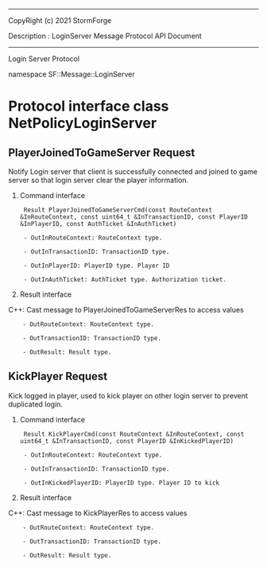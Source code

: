 ﻿***
 
 CopyRight (c) 2021 StormForge
 
 Description : LoginServer Message Protocol API Document

***



Login Server Protocol

namespace SF::Message::LoginServer


# Protocol interface class NetPolicyLoginServer
## PlayerJoinedToGameServer Request
Notify Login server that client is successfully connected and joined to game server so that login server clear the player information.

1. Command interface

        Result PlayerJoinedToGameServerCmd(const RouteContext &InRouteContext, const uint64_t &InTransactionID, const PlayerID &InPlayerID, const AuthTicket &InAuthTicket)

		- OutInRouteContext: RouteContext type. 

		- OutInTransactionID: TransactionID type. 

		- OutInPlayerID: PlayerID type. Player ID

		- OutInAuthTicket: AuthTicket type. Authorization ticket.

2. Result interface

C++: Cast message to PlayerJoinedToGameServerRes to access values


		- OutRouteContext: RouteContext type. 

		- OutTransactionID: TransactionID type. 

		- OutResult: Result type. 


## KickPlayer Request
Kick logged in player, used to kick player on other login server to prevent duplicated login.

1. Command interface

        Result KickPlayerCmd(const RouteContext &InRouteContext, const uint64_t &InTransactionID, const PlayerID &InKickedPlayerID)

		- OutInRouteContext: RouteContext type. 

		- OutInTransactionID: TransactionID type. 

		- OutInKickedPlayerID: PlayerID type. Player ID to kick

2. Result interface

C++: Cast message to KickPlayerRes to access values


		- OutRouteContext: RouteContext type. 

		- OutTransactionID: TransactionID type. 

		- OutResult: Result type. 








